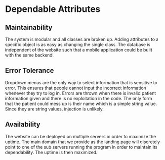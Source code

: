 # Dependable Attributes

## Maintainability

The system is modular and all classes are broken up. Adding attributes to a specific object is as easy as changing the single class. The database is independent of the website such that a mobile application could be built with the same backend.

## Error Tolerance

Dropdown menus are the only way to select information that is sensitive to error. This ensures that people cannot input the incorrect information whenever they try to log in. Errors are thrown when there is invalid patient information given and there is no exploitation in the code. The only form that the patient could mess up is their name which is a simple string value. Since they are string values, injection is unlikely.

## Availability

The website can be deployed on multiple servers in order to maximize the uptime. The main domain that we provide as the landing page will discretely point to one of the sub servers running the program in order to maintain its dependability. The uptime is then maximized.